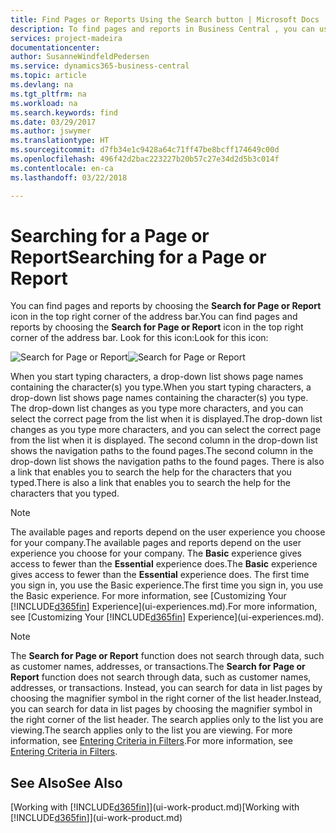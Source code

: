 ```yaml
---
title: Find Pages or Reports Using the Search button | Microsoft Docs
description: To find pages and reports in Business Central , you can use the Search for Page or Report feature.
services: project-madeira
documentationcenter: 
author: SusanneWindfeldPedersen
ms.service: dynamics365-business-central
ms.topic: article
ms.devlang: na
ms.tgt_pltfrm: na
ms.workload: na
ms.search.keywords: find
ms.date: 03/29/2017
ms.author: jswymer
ms.translationtype: HT
ms.sourcegitcommit: d7fb34e1c9428a64c71ff47be8bcff174649c00d
ms.openlocfilehash: 496f42d2bac223227b20b57c27e34d2d5b3c014f
ms.contentlocale: en-ca
ms.lasthandoff: 03/22/2018

---
```

# <a name="searching-for-a-page-or-report"></a><span data-ttu-id="b3b3c-103">Searching for a Page or Report</span><span class="sxs-lookup"><span data-stu-id="b3b3c-103">Searching for a Page or Report</span></span>
<span data-ttu-id="b3b3c-104">You can find pages and reports by choosing the **Search for Page or Report** icon in the top right corner of the address bar.</span><span class="sxs-lookup"><span data-stu-id="b3b3c-104">You can find pages and reports by choosing the **Search for Page or Report** icon in the top right corner of the address bar.</span></span> <span data-ttu-id="b3b3c-105">Look for this icon:</span><span class="sxs-lookup"><span data-stu-id="b3b3c-105">Look for this icon:</span></span>

<span data-ttu-id="b3b3c-106">![Search for Page or Report](media/ui-search/search.png "Search for Page or Report")</span><span class="sxs-lookup"><span data-stu-id="b3b3c-106">![Search for Page or Report](media/ui-search/search.png "Search for Page or Report")</span></span>

<span data-ttu-id="b3b3c-107">When you start typing characters, a drop-down list shows page names containing the character(s) you type.</span><span class="sxs-lookup"><span data-stu-id="b3b3c-107">When you start typing characters, a drop-down list shows page names containing the character(s) you type.</span></span> <span data-ttu-id="b3b3c-108">The drop-down list changes as you type more characters, and you can select the correct page from the list when it is displayed.</span><span class="sxs-lookup"><span data-stu-id="b3b3c-108">The drop-down list changes as you type more characters, and you can select the correct page from the list when it is displayed.</span></span> <span data-ttu-id="b3b3c-109">The second column in the drop-down list shows the navigation paths to the found pages.</span><span class="sxs-lookup"><span data-stu-id="b3b3c-109">The second column in the drop-down list shows the navigation paths to the found pages.</span></span> <span data-ttu-id="b3b3c-110">There is also a link that enables you to search the help for the characters that you typed.</span><span class="sxs-lookup"><span data-stu-id="b3b3c-110">There is also a link that enables you to search the help for the characters that you typed.</span></span>

> [!NOTE]  
>   <span data-ttu-id="b3b3c-111">The available pages and reports depend on the user experience you choose for your company.</span><span class="sxs-lookup"><span data-stu-id="b3b3c-111">The available pages and reports depend on the user experience you choose for your company.</span></span> <span data-ttu-id="b3b3c-112">The **Basic** experience gives access to fewer than the **Essential** experience does.</span><span class="sxs-lookup"><span data-stu-id="b3b3c-112">The **Basic** experience gives access to fewer than the **Essential** experience does.</span></span> <span data-ttu-id="b3b3c-113">The first time you sign in, you use the Basic experience.</span><span class="sxs-lookup"><span data-stu-id="b3b3c-113">The first time you sign in, you use the Basic experience.</span></span> <span data-ttu-id="b3b3c-114">For more information, see [Customizing Your  [!INCLUDE[d365fin](includes/d365fin_md.md)] Experience](ui-experiences.md).</span><span class="sxs-lookup"><span data-stu-id="b3b3c-114">For more information, see [Customizing Your  [!INCLUDE[d365fin](includes/d365fin_md.md)] Experience](ui-experiences.md).</span></span>

> [!NOTE]  
>   <span data-ttu-id="b3b3c-115">The **Search for Page or Report** function does not search through data, such as customer names, addresses, or transactions.</span><span class="sxs-lookup"><span data-stu-id="b3b3c-115">The **Search for Page or Report** function does not search through data, such as customer names, addresses, or transactions.</span></span> <span data-ttu-id="b3b3c-116">Instead, you can search for data in list pages by choosing the magnifier symbol in the right corner of the list header.</span><span class="sxs-lookup"><span data-stu-id="b3b3c-116">Instead, you can search for data in list pages by choosing the magnifier symbol in the right corner of the list header.</span></span> <span data-ttu-id="b3b3c-117">The search applies only to the list you are viewing.</span><span class="sxs-lookup"><span data-stu-id="b3b3c-117">The search applies only to the list you are viewing.</span></span> <span data-ttu-id="b3b3c-118">For more information, see [Entering Criteria in Filters](ui-enter-criteria-filters.md).</span><span class="sxs-lookup"><span data-stu-id="b3b3c-118">For more information, see [Entering Criteria in Filters](ui-enter-criteria-filters.md).</span></span>

## <a name="see-also"></a><span data-ttu-id="b3b3c-119">See Also</span><span class="sxs-lookup"><span data-stu-id="b3b3c-119">See Also</span></span>
<span data-ttu-id="b3b3c-120">[Working with [!INCLUDE[d365fin](includes/d365fin_md.md)]](ui-work-product.md)</span><span class="sxs-lookup"><span data-stu-id="b3b3c-120">[Working with [!INCLUDE[d365fin](includes/d365fin_md.md)]](ui-work-product.md)</span></span>

